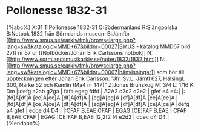 # Pollonesse 1832-31

{%abc%}
X:31
T:Pollonesse 1832-31
O:Södermanland
R:Slängpolska
B:Notbok 1832 från Sörmlands museum
B:Jämför [[http://www.smus.se/earkiv/fmk/browselarge.php?lang=sw&katalogid=MMD+67&bildnr=00027|SMUS - katalog MMD67 bild 27]] nr 57 ur [[Notböcker/Johan Erik Carlssons notbok]]
N:[[http://www.sormlandsmusikarkiv.se/noter/1832/1832.html]]
N:[[http://www.smus.se/earkiv/fmk/browselarge.php?lang=sw&katalogid=MMD+67&bildnr=00007|hänvisningar]] som hör till uppteckningen efter Johan Erik Carlsson: "Jfr. Sv.L. Jämtl 627, Hälsingl. 300, Närke 52 och Kumlin (Ma4 nr 147)"
Z:Jonas Brunskog
M: 3/4
L: 1/16
K: Dm
|:defg a2ab g2ga | fafa egeg fdfd | A2A2 c2c2 d2e2 | gfef e4 e4:|
|:[fd]A[df]A [ce]A[ce]A [df]A[df]A | [eg]A[eg]A [df]A[df]A [ce]A[ce]A | [fd]A[df]A [ce]A[ce]A [df]A[df]A | 
[eg]A[eg]A [df]A[df]A [ce]A[ce]A |defg a4 gfef | edce d4 D4:| 
|:CFAF B,EAE CFAF | EGAG [CE]FAF B,EAE | CFAF B,EAE CFAF | 
EGAG [CE]FAF B,EAE |G,2f2 f4 e2d2 | dcec d4 D4:| 
{%endabc%}

